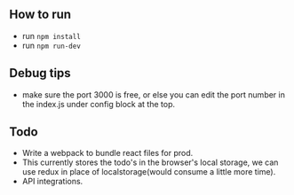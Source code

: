 ## How to run 
- run `npm install`
- run `npm run-dev` 

## Debug tips
- make sure the port 3000 is free, or else you can edit the port number in the index.js under config block at the top.

## Todo
- Write a webpack to bundle react files for prod.
- This currently stores the todo's in the browser's local storage, we can use redux in place of localstorage(would consume a little more time).
- API integrations.

